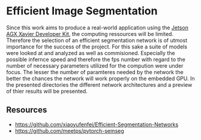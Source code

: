 # Efficient Image Segmentation
Since this work aims to produce a real-world application using the [Jetson AGX Xavier Developer Kit](https://developer.nvidia.com/embedded/jetson-agx-xavier-developer-kit), the computing ressources will be limited.
Therefore the selection of an efficient segmentation network is of utmost importance for the success of the project.
For this sake a suite of models were looked at and analyzed as well as commisioned. Especially the possible infernce speed and therefore the fps number with regard to the number of necessary parameters utilized for the compution were under focus. The lesser the number of paramteres needed by the network the better the chances the network will work properly on the embedded GPU. 
In the presented directories the different network architectures and a preview of thier results will be presented.

## Resources

 - https://github.com/xiaoyufenfei/Efficient-Segmentation-Networks
 - https://github.com/meetps/pytorch-semseg

